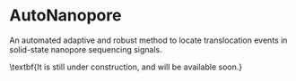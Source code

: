 # AutoNanopore
An automated adaptive and robust method to locate translocation events in solid-state nanopore sequencing signals.

\textbf{It is still under construction, and will be available soon.}
